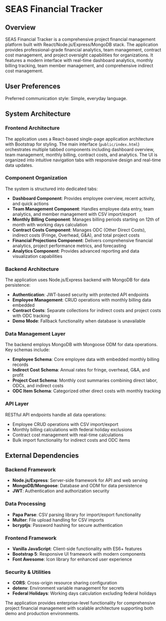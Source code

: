 # SEAS Financial Tracker

## Overview

SEAS Financial Tracker is a comprehensive project financial management platform built with React/Node.js/Express/MongoDB stack. The application provides professional-grade financial analytics, team management, contract cost management, and project oversight capabilities for organizations. It features a modern interface with real-time dashboard analytics, monthly billing tracking, team member management, and comprehensive indirect cost management.

## User Preferences

Preferred communication style: Simple, everyday language.

## System Architecture

### Frontend Architecture
The application uses a React-based single-page application architecture with Bootstrap for styling. The main interface (`public/index.html`) orchestrates multiple tabbed components including dashboard overview, team management, monthly billing, contract costs, and analytics. The UI is organized into intuitive navigation tabs with responsive design and real-time data updates.

### Component Organization  
The system is structured into dedicated tabs:
- **Dashboard Component**: Provides employee overview, recent activity, and quick actions
- **Team Management Component**: Handles employee data entry, team analytics, and member management with CSV import/export
- **Monthly Billing Component**: Manages billing periods starting on 12th of month with working days calculation
- **Contract Costs Component**: Manages ODC (Other Direct Costs), indirect costs (Fringe, Overhead, G&A), and total project costs
- **Financial Projections Component**: Delivers comprehensive financial analytics, project performance metrics, and forecasting
- **Analytics Component**: Provides advanced reporting and data visualization capabilities

### Backend Architecture
The application uses Node.js/Express backend with MongoDB for data persistence:
- **Authentication**: JWT-based security with protected API endpoints
- **Employee Management**: CRUD operations with monthly billing data embedded
- **Contract Costs**: Separate collections for indirect costs and project costs with ODC tracking
- **Demo Mode**: Fallback functionality when database is unavailable

### Data Management Layer
The backend employs MongoDB with Mongoose ODM for data operations. Key schemas include:
- **Employee Schema**: Core employee data with embedded monthly billing records
- **Indirect Cost Schema**: Annual rates for fringe, overhead, G&A, and profit
- **Project Cost Schema**: Monthly cost summaries combining direct labor, ODCs, and indirect costs
- **ODC Item Schema**: Categorized other direct costs with monthly tracking

### API Layer
RESTful API endpoints handle all data operations:
- Employee CRUD operations with CSV import/export
- Monthly billing calculations with federal holiday exclusions
- Contract cost management with real-time calculations
- Bulk import functionality for indirect costs and ODC items

## External Dependencies

### Backend Framework
- **Node.js/Express**: Server-side framework for API and web serving
- **MongoDB/Mongoose**: Database and ODM for data persistence
- **JWT**: Authentication and authorization security

### Data Processing
- **Papa Parse**: CSV parsing library for import/export functionality
- **Multer**: File upload handling for CSV imports
- **bcryptjs**: Password hashing for secure authentication

### Frontend Framework
- **Vanilla JavaScript**: Client-side functionality with ES6+ features
- **Bootstrap 5**: Responsive UI framework with modern components
- **Font Awesome**: Icon library for enhanced user experience

### Security & Utilities
- **CORS**: Cross-origin resource sharing configuration
- **dotenv**: Environment variable management for secrets
- **Federal Holidays**: Working days calculation excluding federal holidays

The application provides enterprise-level functionality for comprehensive project financial management with scalable architecture supporting both demo and production environments.